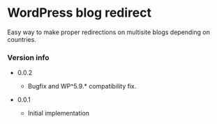 # WordPress blog redirect

Easy way to make proper redirections on multisite blogs depending on countries.

### Version info

- 0.0.2
    - Bugfix and WP^5.9.* compatibility fix.

- 0.0.1
    - Initial implementation
